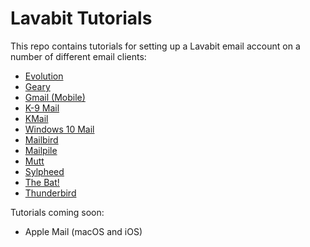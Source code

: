 # Lavabit Tutorials

This repo contains tutorials for setting up a Lavabit email account
on a number of different email clients:

- [Evolution](evolution/README.md)
- [Geary](geary/README.md)
- [Gmail (Mobile)](gmail/README.md)
- [K-9 Mail](k9/README.md)
- [KMail](kmail/README.md)
- [Windows 10 Mail](win10mail/README.md)
- [Mailbird](mailbird/README.md)
- [Mailpile](mailpile/README.md)
- [Mutt](mutt/)
- [Sylpheed](sylpheed/README.md)
- [The Bat!](thebat/README.md)
- [Thunderbird](thunderbird/README.md)

Tutorials coming soon:

- Apple Mail (macOS and iOS)
